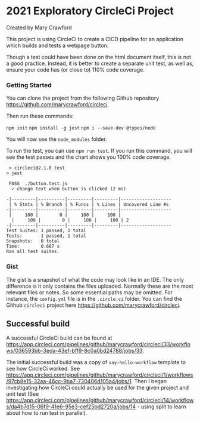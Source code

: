 # 2021 Exploratory CircleCi Project 
Created by Mary Crawford

This project is using CircleCi to create a CICD pipeline for an application which builds and tests a webpage button.  

Though a test could have been done on the html document itself, this is not a good practice.  Instead, it is better to create a separate unit test, as well as, ensure your code has (or close to) 110% code coverage.


### Getting Started

You can clone the project from the following Github repository https://github.com/marycrawford/circleci.

Then run these commands:

`npm init`
`npm install -g jest`
`npm i --save-dev @types/node`

You will now see the `node_modules` folder.

To run the test, you can use `npm run test`.  If you run this command, you will see the test passes and the chart shows you 100% code coverage.

```
 > circleci@2.1.0 test
> jest

 PASS  ./button.test.js
  ✓ change text when button is clicked (2 ms)

-|---------|----------|---------|---------|-------------------
 | % Stmts | % Branch | % Funcs | % Lines | Uncovered Line #s 
-|---------|----------|---------|---------|-------------------
 |     100 |        0 |     100 |     100 |                   
  |     100 |        0 |     100 |     100 | 2                 
-|---------|----------|---------|---------|-------------------
Test Suites: 1 passed, 1 total
Tests:       1 passed, 1 total
Snapshots:   0 total
Time:        0.607 s
Ran all test suites.
```



### Gist
The gist is a snapshot of what the code may look like in an IDE.  The only difference is it only contains the files uploaded.  Normally these are the most relevant files or notes.  So some essential paths may be omitted.  For instance, the `config.yml` file is in the `.circle.ci` folder.  You can find the Github `circleci` project here https://github.com/marycrawford/circleci.

## Successful build 
A successful CircleCi build can be found at https://app.circleci.com/pipelines/github/marycrawford/circleci/33/workflows/036593bb-3eda-43ef-bff9-8c0a0bd24788/jobs/33.

The initial successful build was a copy of `say-hello-workflow` template to see how CircleCi worked. See https://app.circleci.com/pipelines/github/marycrawford/circleci/1/workflows/97cb8e15-32aa-46cc-9ba7-730406d105a4/jobs/1.  Then I began investigating how CircleCi could actually be used for the given project and unit test (See https://app.circleci.com/pipelines/github/marycrawford/circleci/14/workflows/da4b7d15-06f9-41e6-95e3-cef25bd2720a/jobs/14 - using split to learn about how to run test in parallel).